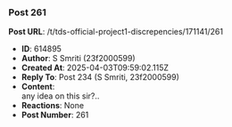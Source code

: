 ### Post 261
**Post URL**: /t/tds-official-project1-discrepencies/171141/261
- **ID**: 614895
- **Author**: S Smriti (23f2000599)
- **Created At**: 2025-04-03T09:59:02.115Z
- **Reply To**: Post 234 (S Smriti, 23f2000599)
- **Content**:  
  any idea on this sir?..
- **Reactions**: None
- **Post Number**: 261

